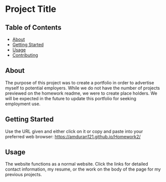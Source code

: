 # Project Title

## Table of Contents

- [About](#about)
- [Getting Started](#getting_started)
- [Usage](#usage)
- [Contributing](../CONTRIBUTING.md)

## About <a name = "about"></a>

The purpose of this project was to create a portfolio in order to advertise myself to potential employers. While we do not have the number of projects previewed on the homework readme, we were to create place holders. We will be expected in the future to update this portfolio for seeking employment use.

## Getting Started <a name = "getting_started"></a>

Use the URL given and either click on it or copy and paste into your preferred web browser: https://amduran121.github.io/Homework2/

## Usage <a name = "usage"></a>

The website functions as a normal website. Click the links for detailed contact information, my resume, or the work on the body of the page for my previous projects.
